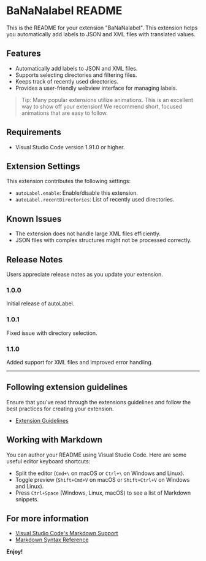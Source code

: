 # BaNaNalabel README

This is the README for your extension "BaNaNalabel". This extension helps you automatically add labels to JSON and XML files with translated values.

## Features

- Automatically add labels to JSON and XML files.
- Supports selecting directories and filtering files.
- Keeps track of recently used directories.
- Provides a user-friendly webview interface for managing labels.
> Tip: Many popular extensions utilize animations. This is an excellent way to show off your extension! We recommend short, focused animations that are easy to follow.

## Requirements

- Visual Studio Code version 1.91.0 or higher.

## Extension Settings

This extension contributes the following settings:

* `autoLabel.enable`: Enable/disable this extension.
* `autoLabel.recentDirectories`: List of recently used directories.

## Known Issues

- The extension does not handle large XML files efficiently.
- JSON files with complex structures might not be processed correctly.

## Release Notes

Users appreciate release notes as you update your extension.

### 1.0.0

Initial release of autoLabel.

### 1.0.1

Fixed issue with directory selection.

### 1.1.0

Added support for XML files and improved error handling.

---

## Following extension guidelines

Ensure that you've read through the extensions guidelines and follow the best practices for creating your extension.

* [Extension Guidelines](https://code.visualstudio.com/api/references/extension-guidelines)

## Working with Markdown

You can author your README using Visual Studio Code. Here are some useful editor keyboard shortcuts:

* Split the editor (`Cmd+\` on macOS or `Ctrl+\` on Windows and Linux).
* Toggle preview (`Shift+Cmd+V` on macOS or `Shift+Ctrl+V` on Windows and Linux).
* Press `Ctrl+Space` (Windows, Linux, macOS) to see a list of Markdown snippets.

## For more information

* [Visual Studio Code's Markdown Support](http://code.visualstudio.com/docs/languages/markdown)
* [Markdown Syntax Reference](https://help.github.com/articles/markdown-basics/)

**Enjoy!**
